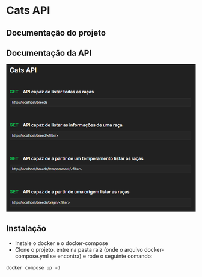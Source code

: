 Cats API
=============
Documentação do projeto
-----------------------

Documentação da API
-------------------
![Imagem da documentação da API](imgs/apis.png)

Instalação
----------
- Instale o docker e o docker-compose
- Clone o projeto, entre na pasta raiz (onde o arquivo docker-compose.yml se encontra) e rode o seguinte comando:
```
docker compose up -d
```